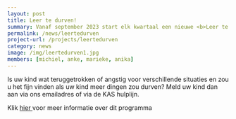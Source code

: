 ```yaml
---
layout: post
title: Leer te durven!
summary: Vanaf september 2023 start elk kwartaal een nieuwe <b>Leer te durven!</b> training via onze partner <a href="https://www.universiteitleiden.nl/lubec">LUBEC</a> 
permalink: /news/leertedurven
project-url: /projects/leertedurven
category: news
image: /img/leertedurven1.jpg
members: [michiel, anke, marieke, anika]
---
```


Is uw kind wat teruggetrokken of angstig voor verschillende situaties en zou u het fijn vinden als uw kind meer dingen zou durven? Meld uw kind dan aan via ons emailadres of via de KAS hulplijn.

Klik <a href="/projects/leertedurven"> hier </a> voor meer informatie over dit programma



